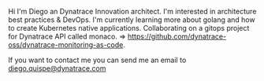 Hi I'm Diego an Dynatrace Innovation architect. I'm interested in architecture best practices & DevOps. I'm currently learning more about golang and how to create Kubernetes native applications.
Collaborating on a gitops project for Dynatrace API called monaco. => https://github.com/dynatrace-oss/dynatrace-monitoring-as-code.

If you want to contact me you can send me an email to diego.quispe@dynatrace.com


